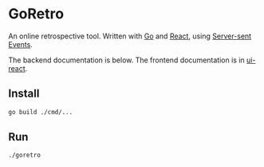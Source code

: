 # GoRetro

An online retrospective tool.
Written with [Go](https://golang.org) and [React](https://reactjs.org), using [Server-sent Events](https://developer.mozilla.org/en-US/docs/Web/API/Server-sent_events).

The backend documentation is below.
The frontend documentation is in [ui-react](ui-react).

## Install

```sh
go build ./cmd/...
```

## Run

```sh
./goretro
```
